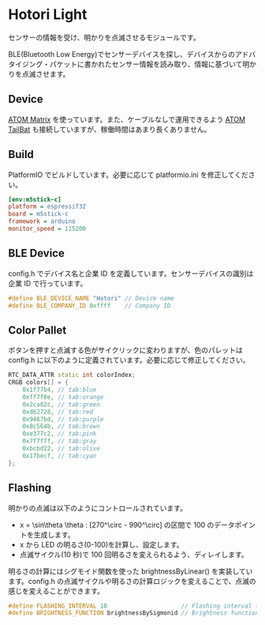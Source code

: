 # Hotori Light

センサーの情報を受け、明かりを点滅させるモジュールです。

BLE(Bluetooth Low Energy)でセンサーデバイスを探し、デバイスからのアドバタイジング・パケットに書かれたセンサー情報を読み取り、情報に基づいて明かりを点滅させます。

## Device

[ATOM Matrix](https://m5stack.com/products/atom-matrix-esp32-development-kit) を使っています。また、ケーブルなしで運用できるよう [ATOM TailBat](https://m5stack.com/products/atom-tailbat?variant=32169047064666) も接続していますが、稼働時間はあまり長くありません。

## Build

PlatformIO でビルドしています。必要に応じて platformio.ini を修正してください。

```Ini
[env:m5stick-c]
platform = espressif32
board = m5stick-c
framework = arduino
monitor_speed = 115200
```

## BLE Device

config.h でデバイス名と企業 ID を定義しています。センサーデバイスの識別は企業 ID で行っています。

```cpp
#define BLE_DEVICE_NAME "Hotori" // Device name
#define BLE_COMPANY_ID 0xffff    // Company ID
```

## Color Pallet

ボタンを押すと点滅する色がサイクリックに変わりますが、色のパレットは config.h に以下のように定義されています。必要に応じて修正してください。

```cpp
RTC_DATA_ATTR static int colorIndex;
CRGB colors[] = {
    0x1f77b4, // tab:blue
    0xff7f0e, // tab:orange
    0x2ca02c, // tab:green
    0xd62728, // tab:red
    0x9467bd, // tab:purple
    0x8c564b, // tab:brown
    0xe377c2, // tab:pink
    0x7f7f7f, // tab:gray
    0xbcbd22, // tab:olive
    0x17becf, // tab:cyan
};
```

## Flashing

明かりの点滅は以下のようにコントロールされています。

- x = \sin\theta \theta : [270^\circ - 990^\circ] の区間で 100 のデータポイントを生成します。
- x から LED の明るさ(0-100)を計算し、設定します。
- 点滅サイクル(10 秒)で 100 回明るさを変えられるよう、ディレイします。

明るさの計算にはシグモイド関数を使った brightnessByLinear() を実装しています。config.h の点滅サイクルや明るさの計算ロジックを変えることで、点滅の感じを変えることができます。

```cpp
#define FLASHING_INTERVAL 10                     // Flashing interval (Second)
#define BRIGHTNESS_FUNCTION brightnessBySigmonid // Brightness function
```
